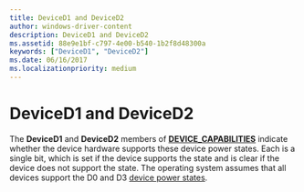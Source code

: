 ```yaml
---
title: DeviceD1 and DeviceD2
author: windows-driver-content
description: DeviceD1 and DeviceD2
ms.assetid: 88e9e1bf-c797-4e00-b540-1b2f8d48300a
keywords: ["DeviceD1", "DeviceD2"]
ms.date: 06/16/2017
ms.localizationpriority: medium
---
```


# DeviceD1 and DeviceD2





The **DeviceD1** and **DeviceD2** members of [**DEVICE\_CAPABILITIES**](https://msdn.microsoft.com/library/windows/hardware/ff543095) indicate whether the device hardware supports these device power states. Each is a single bit, which is set if the device supports the state and is clear if the device does not support the state. The operating system assumes that all devices support the D0 and D3 [device power states](device-power-states.md).

 

 




